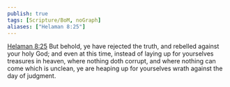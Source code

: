```yaml
---
publish: true
tags: [Scripture/BoM, noGraph]
aliases: ["Helaman 8:25"]
---
```

[Helaman 8:25](https://churchofjesuschrist.org/study/scriptures/bofm/hel/8?lang=eng&id=p25#p25) But behold, ye have rejected the truth, and rebelled against your holy God; and even at this time, instead of laying up for yourselves treasures in heaven, where nothing doth corrupt, and where nothing can come which is unclean, ye are heaping up for yourselves wrath against the day of judgment.
